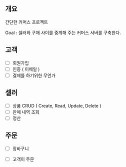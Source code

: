 ## 개요
간단한 커머스 프로젝트

Goal : 셀러와 구매 사이를 중계해 주는 커머스 서버를 구축한다.

## 고객
  - [ ] 회원가입
  - [ ] 인증 ( 이메일 )
  - [ ] 결제를 하기위한 무언가
## 셀러 
  - [ ] 상품 CRUD ( Create, Read, Update, Delete )
  - [ ] 판매 내역 조회 
  - [ ] 정산
## 주문
  - [ ] 장바구니
  - [ ] 고객이 주문
  
